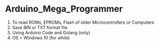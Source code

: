 # Arduino_Mega_Programmer

1) To read ROMs, EPROMs, Flash of older Microcontrollers or Computers
2) Save BIN or TXT format file
3) Using Arduino Code and Golang (only) 
4) OS = Windows 10 (for while) 
